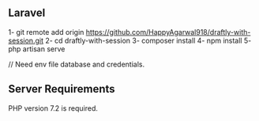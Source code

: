 ## Laravel

1- git remote add origin https://github.com/HappyAgarwal918/draftly-with-session.git
2- cd draftly-with-session
3- composer install
4- npm install
5- php artisan serve

// Need env file database and credentials.

## Server Requirements

PHP version 7.2 is required.
